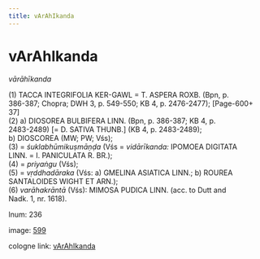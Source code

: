 ```yaml
---
title: vArAhIkanda
---
```


# vArAhIkanda

<i>vārāhīkanda</i>  <div n="P" />(1) <bot>TACCA INTEGRIFOLIA KER</bot>-<bot>GAWL</bot> = <bot>T. ASPERA ROXB.</bot> (Bpn, p. <div n="lb" />386-387; Chopra; DWH 3, p. 549-550; KB 4, p. 2476-2477); [Page-600+ 37] <div n="P" />(2) a) <bot>DIOSOREA BULBIFERA LINN.</bot> (Bpn, p. 386-387; KB 4, p. <div n="lb" />2483-2489) [= <bot>D. SATIVA THUNB.</bot>] (KB 4, p. 2483-2489); <div n="lb" />b) <bot>DIOSCOREA</bot> (MW; PW; Vśs); <div n="P" />(3) = <i>śuklabhūmikuṣmāṇḍa</i> (Vśs = <i>vidārīkanda:</i> <bot>IPOMOEA DIGITATA <div n="lb" />LINN.</bot> = <bot>I. PANICULATA R. BR.</bot>); <div n="P" />(4) = <i>priyaṅgu</i> (Vśs); <div n="P" />(5) = <i>vṛddhadāraka</i> (Vśs: a) <bot>GMELINA ASIATICA LINN.</bot>; b) <bot>ROUREA <div n="lb" />SANTALOIDES WIGHT ET ARN.</bot>); <div n="P" />(6) <i>varāhakrāntā</i> (Vśs): <bot>MIMOSA PUDICA LINN.</bot> (acc. to Dutt and <div n="lb" />Nadk. 1, nr. 1618).

lnum: 236

image: [599](https://www.sanskrit-lexicon.uni-koeln.de/scans/csl-apidev/servepdf.php?dict=snp&page=599)

cologne link: [vArAhIkanda](https://sanskrit-lexicon.uni-koeln.de/scans/csl-apidev/getword.php?dict=snp&key=vArAhIkanda)


